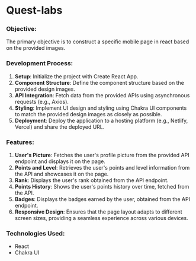 # Quest-labs

### Objective:
The primary objective is to construct a specific mobile page in react based on the provided images.

### Development Process:
1. **Setup**: Initialize the project with Create React App.
2. **Component Structure**: Define the component structure based on the provided design images.
3. **API Integration**: Fetch data from the provided APIs using asynchronous requests (e.g., Axios).
4. **Styling**: Implement UI design and styling using Chakra UI components to match the provided design images as closely as possible.
5. **Deployment**: Deploy the application to a hosting platform (e.g., Netlify, Vercel) and share the deployed URL.
  
### Features:
1. **User's Picture**: Fetches the user's profile picture from the provided API endpoint and displays it on the page.
2. **Points and Level**: Retrieves the user's points and level information from the API and showcases it on the page.
3. **Rank**: Displays the user's rank obtained from the API endpoint.
4. **Points History**: Shows the user's points history over time, fetched from the API.
5. **Badges**: Displays the badges earned by the user, obtained from the API endpoint.
6. **Responsive Design**: Ensures that the page layout adapts to different screen sizes, providing a seamless experience across various devices.

### Technologies Used:
- React
- Chakra UI
